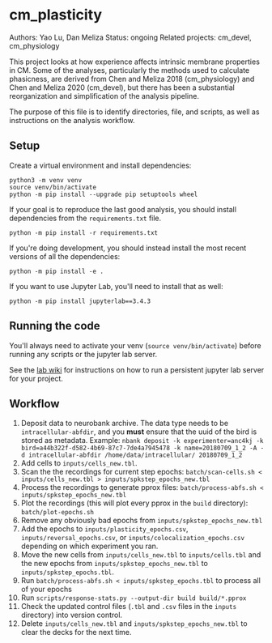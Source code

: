 
# cm_plasticity

Authors: Yao Lu, Dan Meliza
Status: ongoing
Related projects: cm_devel, cm_physiology

This project looks at how experience affects intrinsic membrane properties in CM. Some of the analyses, particularly the methods used to calculate phasicness, are derived from Chen and Meliza 2018 (cm_physiology) and Chen and Meliza 2020 (cm_devel), but there has been a substantial reorganization and simplification of the analysis pipeline.

The purpose of this file is to identify directories, file, and scripts, as well as instructions on the analysis workflow.

## Setup

Create a virtual environment and install dependencies:

``` shell
python3 -m venv venv
source venv/bin/activate
python -m pip install --upgrade pip setuptools wheel
```

If your goal is to reproduce the last good analysis, you should install dependencies from the `requirements.txt` file.

``` shell
python -m pip install -r requirements.txt
```

If you're doing development, you should instead install the most recent versions of all the dependencies:

``` shell
python -m pip install -e .
```

If you want to use Jupyter Lab, you'll need to install that as well:

``` shell
python -m pip install jupyterlab==3.4.3
```

## Running the code

You'll always need to activate your venv (`source venv/bin/activate`) before running any scripts or the jupyter lab server.

See the [lab wiki](https://gracula.psyc.virginia.edu/wiki/Computing/RemotePythonGuide/) for instructions on how to run a persistent jupyter lab server for your project.

## Workflow

1. Deposit data to neurobank archive. The data type needs to be `intracellular-abfdir`, and you **must** ensure that the uuid of the bird is stored as metadata. Example: `nbank deposit -k experimenter=anc4kj -k bird=a44b322f-d582-4b69-87c7-7de4a7945478 -k name=20180709_1_2 -A -d intracellular-abfdir /home/data/intracellular/ 20180709_1_2`
2. Add cells to `inputs/cells_new.tbl`.
3. Scan the the recordings for current step epochs: `batch/scan-cells.sh < inputs/cells_new.tbl > inputs/spkstep_epochs_new.tbl`
4. Process the recordings to generate pprox files: `batch/process-abfs.sh < inputs/spkstep_epochs_new.tbl`
5. Plot the recordings (this will plot every pprox in the `build` directory): `batch/plot-epochs.sh`
6. Remove any obviously bad epochs from `inputs/spkstep_epochs_new.tbl`
7. Add the epochs to `inputs/plasticity_epochs.csv`, `inputs/reversal_epochs.csv`, or `inputs/colocalization_epochs.csv` depending on which experiment you ran.
8. Move the new cells from `inputs/cells_new.tbl` to `inputs/cells.tbl` and the new epochs from `inputs/spkstep_epochs_new.tbl` to `inputs/spkstep_epochs.tbl`. 
9. Run `batch/process-abfs.sh < inputs/spkstep_epochs.tbl` to process all of your epochs
10. Run `scripts/response-stats.py --output-dir build build/*.pprox`
10. Check the updated control files (`.tbl` and `.csv` files in the `inputs` directory) into version control.
11. Delete `inputs/cells_new.tbl` and `inputs/spkstep_epochs_new.tbl` to clear the decks for the next time.

